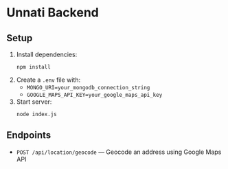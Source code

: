 # Unnati Backend

## Setup

1. Install dependencies:
   ```
   npm install
   ```
2. Create a `.env` file with:
   - `MONGO_URI=your_mongodb_connection_string`
   - `GOOGLE_MAPS_API_KEY=your_google_maps_api_key`
3. Start server:
   ```
   node index.js
   ```

## Endpoints

- `POST /api/location/geocode` — Geocode an address using Google Maps API
